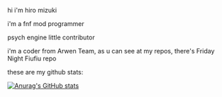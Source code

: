 hi i'm hiro mizuki

i'm a fnf mod programmer

psych engine little contributor

i'm a coder from Arwen Team, as u can see at my repos, there's Friday Night Fiufiu repo

these are my github stats:

[![Anurag's GitHub stats](https://github.com/anuraghazra/github-readme-stats/api?username=HiroMizuki&show_icons=true&title_color=19ff7d&text_color=4aff95&icon_color=00c939&border_color=3dff74&bg_color=00170a)](https://github.com/anuraghazra/github-readme-stats)

